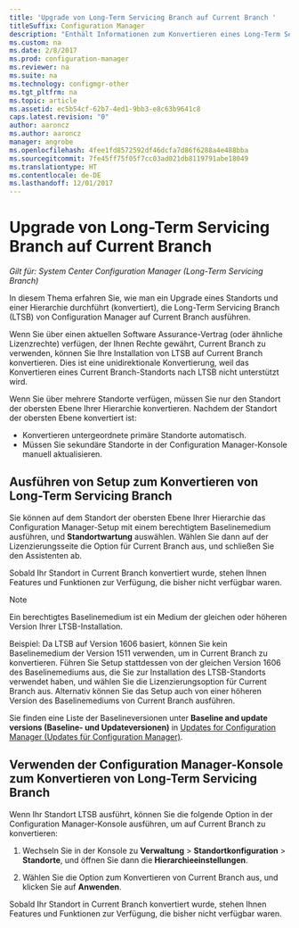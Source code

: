 ```yaml
---
title: 'Upgrade von Long-Term Servicing Branch auf Current Branch '
titleSuffix: Configuration Manager
description: "Enthält Informationen zum Konvertieren eines Long-Term Servicing Branch-Standorts auf einen Current Branch-Standort."
ms.custom: na
ms.date: 2/8/2017
ms.prod: configuration-manager
ms.reviewer: na
ms.suite: na
ms.technology: configmgr-other
ms.tgt_pltfrm: na
ms.topic: article
ms.assetid: ec5b54cf-62b7-4ed1-9bb3-e8c63b9641c8
caps.latest.revision: "0"
author: aaroncz
ms.author: aaroncz
manager: angrobe
ms.openlocfilehash: 4fee1fd8572592df46dcfa7d86f6288a4e488bba
ms.sourcegitcommit: 7fe45ff75f05f7cc03ad021db8119791abe18049
ms.translationtype: HT
ms.contentlocale: de-DE
ms.lasthandoff: 12/01/2017
---
```

# <a name="upgrade-the-long-term-servicing-branch-to-the-current-branch"></a>Upgrade von Long-Term Servicing Branch auf Current Branch

*Gilt für: System Center Configuration Manager (Long-Term Servicing Branch)*

In diesem Thema erfahren Sie, wie man ein Upgrade eines Standorts und einer Hierarchie durchführt (konvertiert), die Long-Term Servicing Branch (LTSB) von Configuration Manager auf Current Branch ausführen.

Wenn Sie über einen aktuellen Software Assurance-Vertrag (oder ähnliche Lizenzrechte) verfügen, der Ihnen Rechte gewährt, Current Branch zu verwenden, können Sie Ihre Installation von LTSB auf Current Branch konvertieren.  Dies ist eine unidirektionale Konvertierung, weil das Konvertieren eines Current Branch-Standorts nach LTSB nicht unterstützt wird.

Wenn Sie über mehrere Standorte verfügen, müssen Sie nur den Standort der obersten Ebene Ihrer Hierarchie konvertieren. Nachdem der Standort der obersten Ebene konvertiert ist:
- Konvertieren untergeordnete primäre Standorte automatisch.
-   Müssen Sie sekundäre Standorte in der Configuration Manager-Konsole manuell aktualisieren.

## <a name="run-setup-to-convert-the-long-term-servicing-branch"></a>Ausführen von Setup zum Konvertieren von Long-Term Servicing Branch
Sie können auf dem Standort der obersten Ebene Ihrer Hierarchie das Configuration Manager-Setup mit einem berechtigtem Baselinemedium ausführen, und **Standortwartung** auswählen.  Wählen Sie dann auf der Lizenzierungsseite die Option für Current Branch aus, und schließen Sie den Assistenten ab.

Sobald Ihr Standort in Current Branch konvertiert wurde, stehen Ihnen Features und Funktionen zur Verfügung, die bisher nicht verfügbar waren.

> [!NOTE]  
> Ein berechtigtes Baselinemedium ist ein Medium der gleichen oder höheren Version Ihrer LTSB-Installation.

Beispiel: Da LTSB auf Version 1606 basiert, können Sie kein Baselinemedium der Version 1511 verwenden, um in Current Branch zu konvertieren. Führen Sie Setup stattdessen von der gleichen Version 1606 des Baselinemediums aus, die Sie zur Installation des LTSB-Standorts verwendet haben, und wählen Sie die Lizenzierungsoption für Current Branch aus.  Alternativ können Sie das Setup auch von einer höheren Version des Baselinemediums von Current Branch ausführen.

Sie finden eine Liste der Baselineversionen unter **Baseline and update versions (Baseline- und Updateversionen)** in [Updates for Configuration Manager (Updates für Configuration Manager)](/sccm/core/servers/manage/updates).

## <a name="use-the-configuration-manager-console-to-convert-the-long-term-servicing-branch"></a>Verwenden der Configuration Manager-Konsole zum Konvertieren von Long-Term Servicing Branch
Wenn Ihr Standort LTSB ausführt, können Sie die folgende Option in der Configuration Manager-Konsole ausführen, um auf Current Branch zu konvertieren:

 1. Wechseln Sie in der Konsole zu **Verwaltung** > **Standortkonfiguration** > **Standorte**, und öffnen Sie dann die **Hierarchieeinstellungen**.  

 2. Wählen Sie die Option zum Konvertieren von Current Branch aus, und klicken Sie auf **Anwenden**.  

Sobald Ihr Standort in Current Branch konvertiert wurde, stehen Ihnen Features und Funktionen zur Verfügung, die bisher nicht verfügbar waren.
